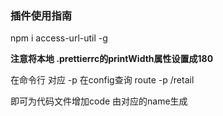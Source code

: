 ### 插件使用指南

npm i access-url-util -g

**注意将本地 .prettierrc的printWidth属性设置成180**

在命令行
对应 -p 在config查询
route -p /retail

即可为代码文件增加code 由对应的name生成
